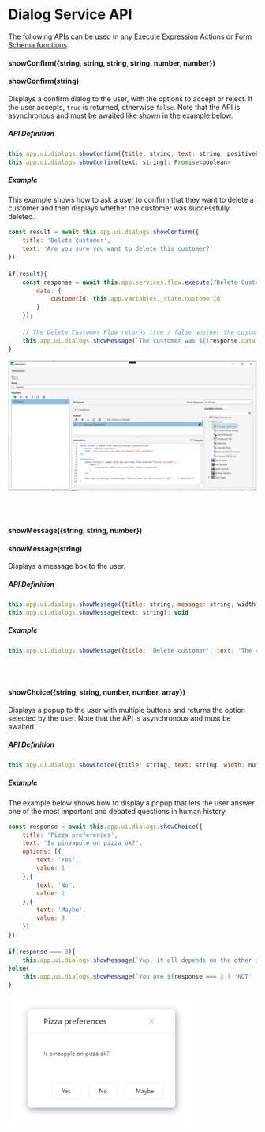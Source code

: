 # Dialog Service API

The following APIs can be used in any [Execute Expression](../interactionmodel/workbookactions.md#execute-expression) Actions or [Form Schema functions](../../../forms/formschemas/functions.md).

#### showConfirm({string, string, string, string, number, number})
#### showConfirm(string)

Displays a confirm dialog to the user, with the options to accept or reject. If the user accepts, `true` is returned, otherwise `false`. Note that the API is asynchronous and must be awaited like shown in the example below.  

##### API Definition

```javascript
this.app.ui.dialogs.showConfirm({title: string, text: string, positiveButtonText?: string, negativeButtonText?: string, width?: number, height?: number }) : Promise<boolean>
this.app.ui.dialogs.showConfirm(text: string): Promise<boolean>
```

##### Example

This example shows how to ask a user to confirm that they want to delete a customer and then displays whether the customer was successfully deleted.

```javascript
const result = await this.app.ui.dialogs.showConfirm({
    title: 'Delete customer', 
    text: 'Are you sure you want to delete this customer?'
});

if(result){
    const response = await this.app.services.flow.execute("Delete Customer", {
        data: {
            customerId: this.app.variables._state.customerId
        }
    });
    
    // The Delete Customer Flow returns true / false whether the customer was successfully deleted or not.
    this.app.ui.dialogs.showMessage(`The customer was ${!response.data ? 'NOT' : ''} deleted!`)    
}
```

![img](../../../../../../images/invision/dialog-service-api-example.png)

<br/>
<br/>

#### showMessage({string, string, number})
#### showMessage(string)

Displays a message box to the user.

##### API Definition

```javascript
this.app.ui.dialogs.showMessage({title: string, message: string, width?: number}) : void
this.app.ui.dialogs.showMessage(text: string): void
```

##### Example

```javascript
this.app.ui.dialogs.showMessage({title: 'Delete customer', text: 'The customer was deleted.'});
```

<br/>
<br/>

#### showChoice({string, string, number, number, array})

Displays a popup to the user with multiple buttons and returns the option selected by the user. Note that the API is asynchronous and must be awaited.

##### API Definition

```javascript
this.app.ui.dialogs.showChoice({title: string, text: string, width: number, height: number, options: { text: string; value: any }[]}) : Promise<any>
```

##### Example

The example below shows how to display a popup that lets the user answer one of the most important and debated questions in human history.

```javascript
const response = await this.app.ui.dialogs.showChoice({
    title: 'Pizza preferences', 
    text: 'Is pineapple on pizza ok?', 
    options: [{
        text: 'Yes',
        value: 1
    },{
        text: 'No',
        value: 2
    },{
        text: 'Maybe',
        value: 3
    }]
});

if(response === 3){
    this.app.ui.dialogs.showMessage(`Yup, it all depends on the other ingredients.`);
}else{
    this.app.ui.dialogs.showMessage(`You are ${response === 2 ? 'NOT' : ''} a pineapple lover.`);
}

```

![img](../../../../../../images/invision/choice-dialog-example.png)
